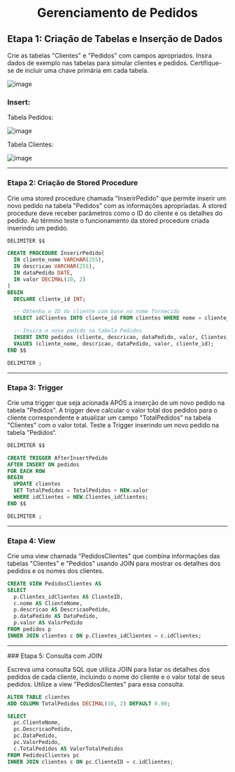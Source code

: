 <h1 align="center"> Gerenciamento de Pedidos </h1>

## Etapa 1: Criação de Tabelas e Inserção de Dados
Crie as tabelas "Clientes" e "Pedidos" com campos apropriados. Insira dados de exemplo nas tabelas para simular clientes e pedidos. Certifique-se de incluir uma chave primária em cada tabela.

![image](https://github.com/AndreFelipefer/GerenciamentoPedidos/assets/129207232/505c6e6b-b7a7-4282-aecc-3dbf22184226)

### Insert: 
Tabela Pedidos: 

![image](https://github.com/AndreFelipefer/GerenciamentoPedidos/assets/129207232/4e080205-a769-4577-bb08-8fdd7c917e7e)

Tabela Clientes: 

![image](https://github.com/AndreFelipefer/GerenciamentoPedidos/assets/129207232/274faf19-0515-472f-a641-612a4d028d25)

<hr> 

### Etapa 2: Criação de Stored Procedure

Crie uma stored procedure chamada "InserirPedido" que permite inserir um novo pedido na tabela "Pedidos" com as informações apropriadas. A stored procedure deve receber parâmetros como o ID do cliente e os detalhes do pedido. Ao término teste o funcionamento da stored procedure criada inserindo um pedido.
```SQL
DELIMITER $$

CREATE PROCEDURE InserirPedido(
  IN cliente_nome VARCHAR(255),
  IN descricao VARCHAR(255),
  IN dataPedido DATE,
  IN valor DECIMAL(10, 2)
)
BEGIN
  DECLARE cliente_id INT;

  -- Obtenha o ID do cliente com base no nome fornecido
  SELECT idClientes INTO cliente_id FROM clientes WHERE nome = cliente_nome;

  -- Insira o novo pedido na tabela Pedidos
  INSERT INTO pedidos (cliente, descricao, dataPedido, valor, Clientes_idClientes)
  VALUES (cliente_nome, descricao, dataPedido, valor, cliente_id);
END $$

DELIMITER ;
```

<hr>

### Etapa 3: Trigger

Crie uma trigger que seja acionada APÓS a inserção de um novo pedido na tabela "Pedidos". A trigger deve calcular o valor total dos pedidos para o cliente correspondente e atualizar um campo "TotalPedidos" na tabela "Clientes" com o valor total. Teste a Trigger inserindo um novo pedido na tabela "Pedidos“.
```SQL
DELIMITER $$

CREATE TRIGGER AfterInsertPedido
AFTER INSERT ON pedidos
FOR EACH ROW
BEGIN
  UPDATE clientes
  SET TotalPedidos = TotalPedidos + NEW.valor
  WHERE idClientes = NEW.Clientes_idClientes;
END $$

DELIMITER ;

```
<hr>

###  Etapa 4: View

Crie uma view chamada "PedidosClientes" que combina informações das tabelas "Clientes" e "Pedidos" usando JOIN para mostrar os detalhes dos pedidos e os nomes dos clientes.

```SQL
CREATE VIEW PedidosClientes AS
SELECT
  p.Clientes_idClientes AS ClienteID,
  c.nome AS ClienteNome,
  p.descricao AS DescricaoPedido,
  p.dataPedido AS DataPedido,
  p.valor AS ValorPedido
FROM pedidos p
INNER JOIN clientes c ON p.Clientes_idClientes = c.idClientes;

```
<hr>
### Etapa 5: Consulta com JOIN

Escreva uma consulta SQL que utiliza JOIN para listar os detalhes dos pedidos de cada cliente, incluindo o nome do cliente e o valor total de seus pedidos. Utilize a view "PedidosClientes" para essa consulta.
```SQL
ALTER TABLE clientes
ADD COLUMN TotalPedidos DECIMAL(10, 2) DEFAULT 0.00;
````
```SQL
SELECT
  pc.ClienteNome,
  pc.DescricaoPedido,
  pc.DataPedido,
  pc.ValorPedido,
  c.TotalPedidos AS ValorTotalPedidos
FROM PedidosClientes pc
INNER JOIN clientes c ON pc.ClienteID = c.idClientes;
```
